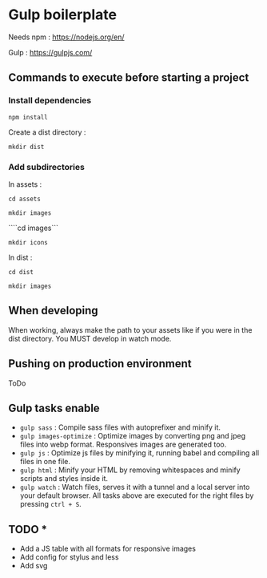 # Gulp boilerplate

Needs npm : <https://nodejs.org/en/>

Gulp : <https://gulpjs.com/>

## Commands to execute before starting a project

### Install dependencies

```npm install```

Create a dist directory :

```mkdir dist```

### Add subdirectories

In assets :

```cd assets```

```mkdir images```

````cd images```

```mkdir icons```

In dist :

```cd dist```

```mkdir images```

## When developing

When working, always make the path to your assets like if you were in the dist directory. You MUST develop in watch mode.

## Pushing on production environment

ToDo

## Gulp tasks enable

* ```gulp sass``` : Compile sass files with autoprefixer and minify it.
* ```gulp images-optimize``` : Optimize images by converting png and jpeg files into webp format. Responsives images are generated too.
* ```gulp js``` : Optimize js files by minifying it, running babel and compiling all files in one file.
* ```gulp html``` : Minify your HTML by removing whitespaces and minify scripts and styles inside it.
* ```gulp watch``` : Watch files, serves it with a tunnel and a local server into your default browser. All tasks above are executed for the right files by pressing ```ctrl + S```.

## TODO *

* Add a JS table with all formats for responsive images
* Add config for stylus and less
* Add svg
